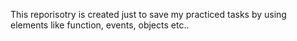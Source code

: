 This reporisotry is created just to save my practiced tasks by using elements like function, events, objects etc..
